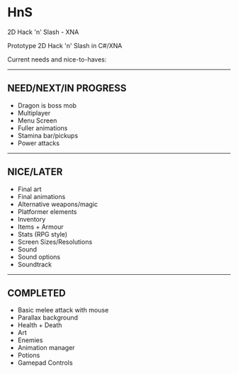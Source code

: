 HnS
===

2D Hack 'n' Slash - XNA

Prototype 2D Hack 'n' Slash in C#/XNA

Current needs and nice-to-haves:


----------------------------------------------
NEED/NEXT/IN PROGRESS
----------------------------------------------

- Dragon is boss mob
- Multiplayer
- Menu Screen
- Fuller animations
- Stamina bar/pickups
- Power attacks

----------------------------------------------
NICE/LATER
----------------------------------------------

- Final art
- Final animations
- Alternative weapons/magic
- Platformer elements
- Inventory
- Items + Armour
- Stats (RPG style)
- Screen Sizes/Resolutions
- Sound
- Sound options
- Soundtrack

----------------------------------------------
COMPLETED
----------------------------------------------

- Basic melee attack with mouse
- Parallax background
- Health + Death
- Art
- Enemies
- Animation manager
- Potions
- Gamepad Controls